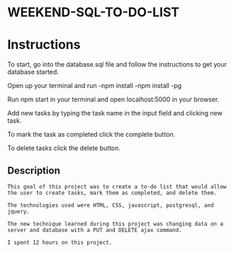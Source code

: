 # WEEKEND-SQL-TO-DO-LIST

# Instructions
To start, go into the database.sql file and follow the instructions to get your database started.

Open up your terminal and run
    -npm install
    -npm install -pg

Run npm start in your terminal and open localhost:5000 in your browser.

Add new tasks by typing the task name in the input field and clicking new task.

To mark the task as completed click the complete button.

To delete tasks click the delete button.

## Description

    This goal of this project was to create a to-do list that would allow the user to create tasks, mark them as completed, and delete them.

    The technologies used were HTML, CSS, javascript, postgresql, and jquery.

    The new technique learned during this project was changing data on a server and database with a PUT and DELETE ajax command.

    I spent 12 hours on this project.
